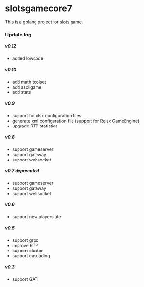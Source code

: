 # slotsgamecore7

This is a golang project for slots game.

### Update log

##### v0.12

- added lowcode

##### v0.10

- add math toolset
- add asciigame
- add stats

##### v0.9

- support for xlsx configuration files
- generate xml configuration file (support for Relax GameEngine)
- upgrade RTP statistics

##### v0.8

- support gameserver
- support gateway
- support websocket

##### v0.7 deprecated

- support gameserver
- support gateway
- support websocket

##### v0.6

- support new playerstate

##### v0.5

- support grpc
- improve RTP
- support cluster
- support cascading

##### v0.3

- support GATI